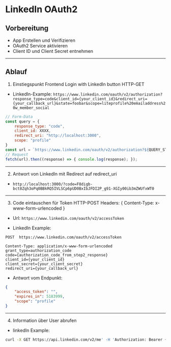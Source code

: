 # LinkedIn OAuth2
## Vorbereitung
- App Erstellen und Verifizieren
- OAuth2 Service aktivieren
- Client ID und Client Secret entnehmen

------
## Ablauf
1. Einstiegspunkt Frontend Login with LinkedIn button
HTTP-GET
- LinkedIn-Example: `https://www.linkedin.com/oauth/v2/authorization?response_type=code&client_id={your_client_id}&redirect_uri={your_callback_url}&state=foobar&scope=liteprofile%20emailaddress%20w_member_social`

```javascript
// Form-Data
const query = {
    response_type: "code",
    client_id: XXXX,
    redirect_uri: "http://localhost:3000",
    scope: "profile"
}
const url = `https://www.linkedin.com/oauth/v2/authorization?${QUERY_STRING}`;
// Request
fetch(url).then((response) => { console.log(response); });
```


------
2. Antwort von LinkedIn mit Redirect auf redirect_uri
- `http://localhost:3000/?code=F8digb-bct8Zqh3oPq0BBkRQ5IVLSCp6pUD0BxIbJFDI2P_g91-XGIy00ib3mZWUfxWT0`


------
3. Code eintauschen für Token
HTTP-POST
Headers: { Content-Type: x-www-form-urlencoded }
- Url: `https://www.linkedin.com/oauth/v2/accessToken`

- LinkedIn Example:
```
POST  https://www.linkedin.com/oauth/v2/accessToken
 
Content-Type: application/x-www-form-urlencoded
grant_type=authorization_code
code={authorization_code_from_step2_response}
client_id={your_client_id}
client_secret={your_client_secret}
redirect_uri={your_callback_url}
```

- Antwort vom Endpunkt:
```JSON
{
    "access_token": "",
    "expires_in": 5183999,
    "scope": "profile"
}
```

------
4. Information über User abrufen
- linkedIn Example:
```bash
curl -X GET https://api.linkedin.com/v2/me' -H 'Authorization: Bearer {INSERT_TOKEN}'
```